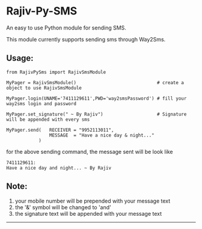 Rajiv-Py-SMS
============

An easy to use Python module for sending SMS.

This module currently supports sending sms through Way2Sms.

Usage:
------
    from RajivPySms import RajivSmsModule
    
    MyPager = RajivSmsModule()                              # create a object to use RajivSmsModule
    
    MyPager.login(UNAME='7411129611',PWD='way2smsPassword') # fill your way2sms login and password
    
    MyPager.set_signature(" ~ By Rajiv")                    # Signature will be appended with every sms
    
    MyPager.send(   RECEIVER = "9952113011", 
                    MESSAGE  = "Have a nice day & night..."
                )                                           
    

for the above sending command, the message sent will be look like

    7411129611:
    Have a nice day and night... ~ By Rajiv

Note:
-----
1. your mobile number will be prepended with your message text
2. the '&' symbol will be changed to 'and'
3. the signature text will be appended with your message text

- - -
